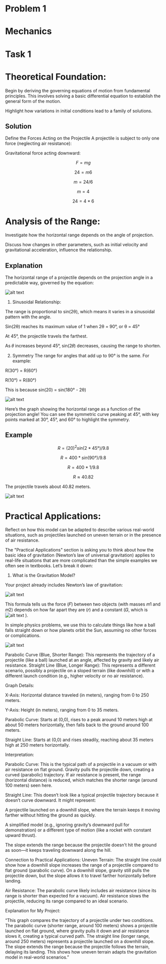 # Problem 1

# Mechanics

# Task 1
# Theoretical Foundation:

Begin by deriving the governing equations of motion from fundamental principles. This involves solving a basic differential equation to establish the general form of the motion.

Highlight how variations in initial conditions lead to a family of solutions.

## Solution
Define the Forces Acting on the Projectile
A projectile is subject to only one force (neglecting air resistance):

Gravitational force acting downward:

$$
F=mg
$$

$$
24=m6
$$

$$
m=24/6
$$

$$
m=4
$$

$$
24=4*6
$$



# Analysis of the Range:
Investigate how the horizontal range depends on the angle of projection.

Discuss how changes in other parameters, such as initial velocity and gravitational acceleration, influence the relationship.

## Explanation
The horizontal range of a projectile depends on the projection angle in a predictable way, governed by the equation:

![alt text](<Screenshot 2025-03-13 092850.png>)

1. Sinusoidal Relationship:

The range is proportional to sin(2θ), which means it varies in a sinusoidal pattern with the angle.

Sin(2θ) reaches its maximum value of 1 when 2θ = 90°, or θ = 45°

At 45°, the projectile travels the farthest.

As 𝜃 increases beyond 45°, sin(2𝜃) decreases, causing the range to shorten.

2. Symmetry
The range for angles that add up to 90° is the same. For example:

R(30°) = R(60°)

R(10°) = R(80°)

This is because sin(20) = sin(180° - 2θ)

![alt text](image.png)

Here’s the graph showing the horizontal range as a function of the projection angle! You can see the symmetric curve peaking at 45°, with key points marked at 30°, 45°, and 60° to highlight the symmetry.


## Example

$$
R=(20)^2sin(2*45°) / 9.8
$$

$$
R=400 * sin(90°) / 9.8
$$

$$
R=400 * 1 / 9.8
$$

$$
R≈40.82
$$

The projectile travels about 40.82 meters.

![alt text](image-1.png)


# Practical Applications:
Reflect on how this model can be adapted to describe various real-world situations, such as projectiles launched on uneven terrain or in the presence of air resistance.


The "Practical Applications" section is asking you to think about how the basic idea of gravitation (Newton’s law of universal gravitation) applies to real-life situations that are more complicated than the simple examples we often see in textbooks. Let’s break it down:

1. What is the Gravitation Model?

Your project already includes Newton’s law of gravitation: 

![alt text](image-2.png)

This formula tells us the force (𝐹) between two objects (with masses 𝑚1 and 𝑚2) depends on how far apart they are (𝑟) and a constant (𝐺, which is ![alt text](image-3.png) ).

In simple physics problems, we use this to calculate things like how a ball falls straight down or how planets orbit the Sun, assuming no other forces or complications.

![alt text](image-4.png)

Parabolic Curve (Blue, Shorter Range): This represents the trajectory of a projectile (like a ball) launched at an angle, affected by gravity and likely air resistance.
Straight Line (Blue, Longer Range): This represents a different scenario, possibly a projectile on a sloped terrain (like downhill) or with a different launch condition (e.g., higher velocity or no air resistance).


Graph Details:


X-Axis: Horizontal distance traveled (in meters), ranging from 0 to 250 meters.


Y-Axis: Height (in meters), ranging from 0 to 35 meters.


Parabolic Curve: Starts at (0,0), rises to a peak around 10 meters high at about 50 meters horizontally, then falls back to the ground around 100 meters.


Straight Line: Starts at (0,0) and rises steadily, reaching about 35 meters high at 250 meters horizontally.


Interpretation:

Parabolic Curve: This is the typical path of a projectile in a vacuum or with air resistance on flat ground. Gravity pulls the projectile down, creating a curved (parabolic) trajectory. If air resistance is present, the range (horizontal distance) is reduced, which matches the shorter range (around 100 meters) seen here.


Straight Line: This doesn’t look like a typical projectile trajectory because it doesn’t curve downward. It might represent:


A projectile launched on a downhill slope, where the terrain keeps it moving farther without hitting the ground as quickly.


A simplified model (e.g., ignoring gravity’s downward pull for demonstration) or a different type of motion (like a rocket with constant upward thrust).

The slope extends the range because the projectile doesn’t hit the ground as soon—it keeps traveling downward along the hill.


Connection to Practical Applications:
Uneven Terrain: The straight line could show how a downhill slope increases the range of a projectile compared to flat ground (parabolic curve). On a downhill slope, gravity still pulls the projectile down, but the slope allows it to travel farther horizontally before landing.


Air Resistance: The parabolic curve likely includes air resistance (since its range is shorter than expected for a vacuum). Air resistance slows the projectile, reducing its range compared to an ideal scenario.


Explanation for My Project:


“This graph compares the trajectory of a projectile under two conditions. The parabolic curve (shorter range, around 100 meters) shows a projectile launched on flat ground, where gravity pulls it down and air resistance slows it, creating a typical curved path. The straight line (longer range, around 250 meters) represents a projectile launched on a downhill slope. The slope extends the range because the projectile follows the terrain, delaying its landing. This shows how uneven terrain adapts the gravitation model in real-world scenarios.”

